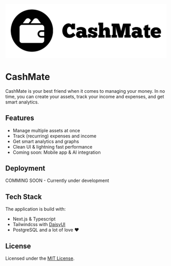 
![Logo](https://raw.githubusercontent.com/CashMateX/cashmate/refs/heads/main/public/banner.png?token=GHSAT0AAAAAAC5RJZLTXVDJWD7GN5CK4RMKZ6PE3AA)


# CashMate

CashMate is your best friend when it comes to managing your money. In no time, you can create your assets, track your income and expenses, and get smart analytics.


## Features

- Manage multiple assets at once
- Track (recurring) expenses and income
- Get smart analytics and graphs
- Clean UI & lightning fast performance
- Coming soon: Mobile app & AI integration


## Deployment

COMMING SOON - Currently under development


## Tech Stack

The application is build with:
- Next.js & Typescript
- Tailwindcss with [DaisyUI](https://daisyui.com/)
- PostgreSQL
and a lot of love ❤️

## License

Licensed under the [MIT License](https://github.com/CashMateX/cashmate/blob/main/LICENSE).

